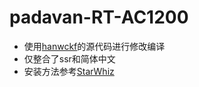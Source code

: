 # padavan-RT-AC1200
- 使用[hanwckf](https://github.com/hanwckf/rt-n56u)的源代码进行修改编译
- 仅整合了ssr和简体中文
- 安装方法参考[StarWhiz](https://github.com/StarWhiz/Asus-RT-AC1200-Padavan)

